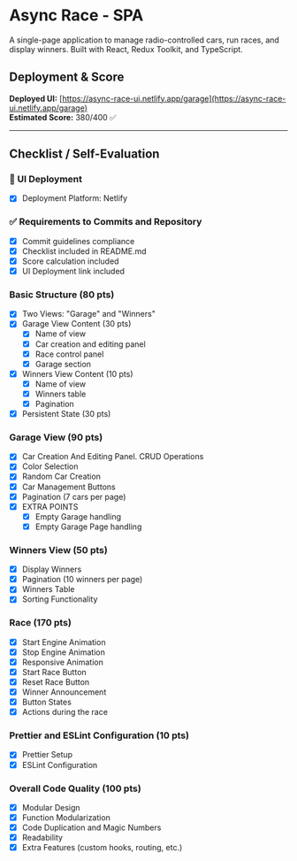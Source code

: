 # Async Race - SPA

A single-page application to manage radio-controlled cars, run races, and display winners. Built with React, Redux Toolkit, and TypeScript.

## Deployment & Score
**Deployed UI:** [https://async-race-ui.netlify.app/garage](https://async-race-ui.netlify.app/garage)  
**Estimated Score:** 380/400 ✅

---

## Checklist / Self-Evaluation

### 🚀 UI Deployment
- [x] Deployment Platform: Netlify

### ✅ Requirements to Commits and Repository
- [x] Commit guidelines compliance
- [x] Checklist included in README.md
- [x] Score calculation included
- [x] UI Deployment link included

### Basic Structure (80 pts)
- [x] Two Views: "Garage" and "Winners"
- [x] Garage View Content (30 pts)
  - [x] Name of view
  - [x] Car creation and editing panel
  - [x] Race control panel
  - [x] Garage section
- [x] Winners View Content (10 pts)
  - [x] Name of view
  - [x] Winners table
  - [x] Pagination
- [x] Persistent State (30 pts)

### Garage View (90 pts)
- [x] Car Creation And Editing Panel. CRUD Operations
- [x] Color Selection
- [x] Random Car Creation
- [x] Car Management Buttons
- [x] Pagination (7 cars per page)
- [x] EXTRA POINTS
  - [x] Empty Garage handling
  - [x] Empty Garage Page handling

### Winners View (50 pts)
- [x] Display Winners
- [x] Pagination (10 winners per page)
- [x] Winners Table
- [x] Sorting Functionality

### Race (170 pts)
- [x] Start Engine Animation
- [x] Stop Engine Animation
- [x] Responsive Animation
- [x] Start Race Button
- [x] Reset Race Button
- [x] Winner Announcement
- [x] Button States
- [x] Actions during the race

### Prettier and ESLint Configuration (10 pts)
- [x] Prettier Setup
- [x] ESLint Configuration

### Overall Code Quality (100 pts)
- [x] Modular Design
- [x] Function Modularization
- [x] Code Duplication and Magic Numbers
- [x] Readability
- [x] Extra Features (custom hooks, routing, etc.)
